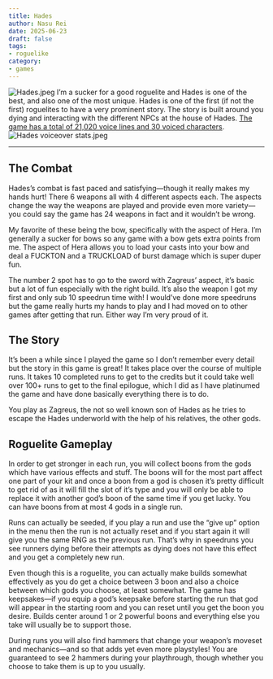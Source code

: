 ```yaml
---
title: Hades
author: Nasu Rei
date: 2025-06-23
draft: false
tags:
- roguelike
category:
- games
---
```


![Hades.jpeg](/images/Hades.jpeg)
I’m a sucker for a good roguelite and Hades is one of the best, and also one of the most unique. Hades is one of the first (if not the first) roguelites to have a very prominent story. The story is built around you dying and interacting with the different NPCs at the house of Hades. [The game has a total of 21,020 voice lines and 30 voiced characters](https://x.com/SupergiantGames/status/1343986323007238144).![Hades voiceover stats.jpeg](/images/Hades_voiceover_stats.jpeg)
***

## The Combat
Hades’s combat is fast paced and satisfying—though it really makes my hands hurt! There 6 weapons all with 4 different aspects each. The aspects change the way the weapons are played and provide even more variety—you could say the game has 24 weapons in fact and it wouldn’t be wrong.

My favorite of these being the bow, specifically with the aspect of Hera. I’m generally a sucker for bows so any game with a bow gets extra points from me. The aspect of Hera allows you to load your casts into your bow and deal a FUCKTON and a TRUCKLOAD of burst damage which is super duper fun.

The number 2 spot has to go to the sword with Zagreus’ aspect, it’s basic but a lot of fun especially with the right build. It’s also the weapon I got my first and only sub 10 speedrun time with! I would’ve done more speedruns but the game really hurts my hands to play and I had moved on to other games after getting that run. Either way I’m very proud of it.

## The Story
It’s been a while since I played the game so I don’t remember every detail but the story in this game is great! It takes place over the course of multiple runs. It takes 10 completed runs to get to the credits but it could take well over 100+ runs to get to the final epilogue, which I did as I have platinumed the game and have done basically everything there is to do.

You play as Zagreus, the not so well known son of Hades as he tries to escape the Hades underworld with the help of his relatives, the other gods.

## Roguelite Gameplay
In order to get stronger in each run, you will collect boons from the gods which have various effects and stuff. The boons will for the most part affect one part of your kit and once a boon from a god is chosen it’s pretty difficult to get rid of as it will fill the slot of it’s type and you will only be able to replace it with another god’s boon of the same time if you get lucky. You can have boons from at most 4 gods in a single run.

Runs can actually be seeded, if you play a run and use the “give up” option in the menu then the run is not actually reset and if you start again it will give you the same RNG as the previous run. That’s why in speedruns you see runners dying before their attempts as dying does not have this effect and you get a completely new run.

Even though this is a roguelite, you can actually make builds somewhat effectively as you do get a choice between 3 boon and also a choice between which gods you choose, at least somewhat. The game has keepsakes—if you equip a god’s keepsake before starting the run that god will appear in the starting room and you can reset until you get the boon you desire. Builds center around 1 or 2 powerful boons and everything else you take will usually be to support those.

During runs you will also find hammers that change your weapon’s moveset and mechanics—and so that adds yet even more playstyles! You are guaranteed to see 2 hammers during your playthrough, though whether you choose to take them is up to you usually.
